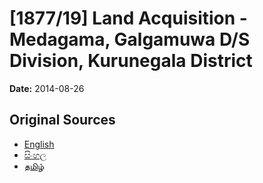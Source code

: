 # [1877/19] Land Acquisition - Medagama, Galgamuwa D/S Division, Kurunegala District

**Date:** 2014-08-26

## Original Sources

- [English](https://documents.gov.lk/view/extra-gazettes/2014/8/1877-19_E.pdf)
- [සිංහල](https://documents.gov.lk/view/extra-gazettes/2014/8/1877-19_S.pdf)
- [தமிழ்](https://documents.gov.lk/view/extra-gazettes/2014/8/1877-19_T.pdf)
